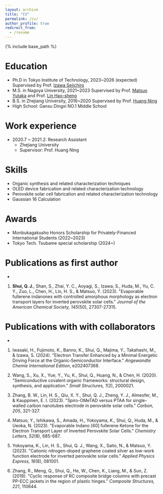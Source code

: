 ```yaml
---
layout: archive
title: "CV"
permalink: /cv/
author_profile: true
redirect_from:
  - /resume
---
```


{% include base_path %}

Education
======
* Ph.D in Tokyo Institute of Technology, 2023~2026 (expected) Supervised by Prof. [Izawa Seiichiro](https://scholar.google.com/citations?hl=ja&user=nB983kcAAAAJ&view_op=list_works&sortby=pubdate)
* M.S. in Nagoya University, 2021~2023 Supervised by Prof. [Matsuo Yutaka](https://scholar.google.com/citations?user=wWzDi-kAAAAJ&hl=ja&oi=ao) and Prof. [Lin Hao-sheng](https://scholar.google.com/citations?hl=ja&user=fDzNQQsAAAAJ&view_op=list_works&sortby=pubdate)
* B.S. in Zhejiang University, 2016~2020 Supervised by Prof. [Huang Ning](http://tac.polymer.zju.edu.cn/osl/redir.php?catalog_id=282&object_id=18199)
* High School: Gansu Dingxi NO.1 Middle School

Work experience
======
* 2020.7 ~ 2021.2: Research Assistant
  * Zhejiang University
  * Supervisor: Prof. Huang Ning
  
Skills
======
* Organic synthesis and related characterization techniques
* OLED device fabrication and related characterization technology
* Perovskite solar cell fabrication and related characterization technology
* Gaussian 16 Calculation

Awards
======
* Monbukagakusho Honors Scholarship for Privately-Financed International Students (2022~2023)
* Tokyo Tech. Tsubame special scholarship (2024~)

Publications as first author
======
*
1. **Shui, Q. J.**, Shan, S., Zhai, Y. C., Aoyagi, S., Izawa, S., Huda, M., Yu, C. Y., Zuo, L., Chen, H., Lin, H. S., & Matsuo, Y. (2023). "Evaporable fullerene indanones with controlled amorphous morphology as electron transport layers for inverted perovskite solar cells." *Journal of the American Chemical Society, 145*(50), 27307-27315.

Publications with with collaborators
======
*
1. Iwasaki, H., Fujimoto, K., Banno, K., Shui, Q., Majima, Y., Takahashi, M., & Izawa, S. (2024). "Electron Transfer Enhanced by a Minimal Energetic Driving Force at the Organic‐Semiconductor Interface." *Angewandte Chemie International Edition*, e202407368.

2. Wang, S., Xu, X., Yue, Y., Yu, K., Shui, Q., Huang, N., & Chen, H. (2020). "Semiconductive covalent organic frameworks: structural design, synthesis, and application." *Small Structures, 1*(2), 2000021. 

3. Zhang, B. W., Lin, H. S., Qiu, X. Y., Shui, Q. J., Zheng, Y. J., Almesfer, M., & Kauppinen, E. I. (2023). "Spiro-OMeTAD versus PTAA for single-walled carbon nanotubes electrode in perovskite solar cells." *Carbon, 205*, 321-327.

4. Matsuo, Y., Ishikawa, S., Amada, H., Yokoyama, K., Shui, Q., Huda, M., & Ueoka, N. (2023). "Evaporable Indano [60] fullerene Ketone for the Electron Transport Layer of Inverted Perovskite Solar Cells." *Chemistry Letters, 52*(8), 685-687.

5. Yokoyama, K., Lin, H. S., Shui, Q. J., Wang, X., Saito, N., & Matsuo, Y. (2023). "Cationic nitrogen-doped graphene coated silver as low-work function electrode for inverted perovskite solar cells." *Applied Physics Express, 16*(8), 081001.

6.  Zhang, R., Meng, Q., Shui, Q., He, W., Chen, K., Liang, M., & Sun, Z. (2019). "Cyclic response of RC composite bridge columns with precast PP-ECC jackets in the region of plastic hinges." *Composite Structures, 221*, 110844.
